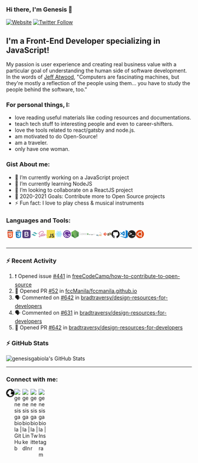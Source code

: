 ### Hi there, I'm Genesis 👋

[![Website](https://img.shields.io/website?label=genesisgabiola.now.sh&style=for-the-badge&url=https%3A%2F%2Fgenesisgabiola.now.sh)](https://genesisgabiola.now.sh/)
[![Twitter Follow](https://img.shields.io/twitter/follow/genesisgabiola?color=1DA1F2&logo=twitter&style=for-the-badge "Follow me on twitter")](https://twitter.com/intent/follow?screen_name=genesisgabiola)


## I'm a Front-End Developer specializing in JavaScript!

My passion is user experience and creating real business value with a particular goal of understanding the human side of software development. In the words of [Jeff Atwood](https://blog.codinghorror.com/about-me), "Computers are fascinating machines, but they're mostly a reflection of the people using them... you have to study the people behind the software, too."

### For personal things, I:

- love reading useful materials like coding resources and documentations.
- teach tech stuff to interesting people and even to career-shifters.
- love the tools related to react/gatsby and node.js.
- am motivated to do Open-Source!
- am a traveler.
- only have one woman.

### Gist About me:

- 🔭 I’m currently working on a JavaScript project
- 🌱 I’m currently learning NodeJS
- 👯 I’m looking to collaborate on a ReactJS project
- 🥅 2020-2021 Goals: Contribute more to Open Source projects
- ⚡ Fun fact: I love to play chess & musical instruments

### Languages and Tools:

<img align="left" alt="HTML5" width="22px" src="https://raw.githubusercontent.com/github/explore/80688e429a7d4ef2fca1e82350fe8e3517d3494d/topics/html/html.png">
<img align="left" alt="CSS3" width="22px" src="https://raw.githubusercontent.com/github/explore/80688e429a7d4ef2fca1e82350fe8e3517d3494d/topics/css/css.png">
<img align="left" alt="Bootstrap" width="22px" src="https://raw.githubusercontent.com/github/explore/80688e429a7d4ef2fca1e82350fe8e3517d3494d/topics/bootstrap/bootstrap.png">
<img align="left" alt="Tailwind CSS" width="22px" src="https://raw.githubusercontent.com/github/explore/882462b8ecc337fd9c9b2572bc463a1cbc88fb6a/topics/tailwind/tailwind.png">
<img align="left" alt="Sass" width="22px" src="https://raw.githubusercontent.com/github/explore/80688e429a7d4ef2fca1e82350fe8e3517d3494d/topics/sass/sass.png">
<img align="left" alt="JavaScript" width="22px" src="https://raw.githubusercontent.com/github/explore/80688e429a7d4ef2fca1e82350fe8e3517d3494d/topics/javascript/javascript.png">
<img align="left" alt="React" width="22px" src="https://raw.githubusercontent.com/github/explore/80688e429a7d4ef2fca1e82350fe8e3517d3494d/topics/react/react.png">
<img align="left" alt="Gatsby" width="22px" src="https://raw.githubusercontent.com/github/explore/e94815998e4e0713912fed477a1f346ec04c3da2/topics/gatsby/gatsby.png">
<img align="left" alt="Node.js" width="22px" src="https://raw.githubusercontent.com/github/explore/80688e429a7d4ef2fca1e82350fe8e3517d3494d/topics/nodejs/nodejs.png">
<img align="left" alt="Express" width="22px" src="https://raw.githubusercontent.com/github/explore/80688e429a7d4ef2fca1e82350fe8e3517d3494d/topics/express/express.png">
<img align="left" alt="MongoDB" width="22px" src="https://raw.githubusercontent.com/github/explore/80688e429a7d4ef2fca1e82350fe8e3517d3494d/topics/mongodb/mongodb.png">
<img align="left" alt="MySQL" width="22px" src="https://raw.githubusercontent.com/github/explore/80688e429a7d4ef2fca1e82350fe8e3517d3494d/topics/mysql/mysql.png">
<img align="left" alt="Git" width="22px" src="https://raw.githubusercontent.com/github/explore/80688e429a7d4ef2fca1e82350fe8e3517d3494d/topics/git/git.png">
<img align="left" alt="GitHub" width="22px" src="https://raw.githubusercontent.com/github/explore/e94815998e4e0713912fed477a1f346ec04c3da2/topics/github/github.png">
<img align="left" alt="Visual Studio Code" width="22px" src="https://raw.githubusercontent.com/github/explore/80688e429a7d4ef2fca1e82350fe8e3517d3494d/topics/visual-studio-code/visual-studio-code.png">
<img align="left" alt="Terminal" width="22px" src="https://raw.githubusercontent.com/github/explore/e94815998e4e0713912fed477a1f346ec04c3da2/topics/terminal/terminal.png">
<img align="left" alt="Ubuntu" width="22px" src="https://raw.githubusercontent.com/github/explore/e94815998e4e0713912fed477a1f346ec04c3da2/topics/ubuntu/ubuntu.png">

<br />
<br />

---

### ⚡ Recent Activity

<!--START_SECTION:activity-->
1. ❗️ Opened issue [#441](https://github.com/freeCodeCamp/how-to-contribute-to-open-source/issues/441) in [freeCodeCamp/how-to-contribute-to-open-source](https://github.com/freeCodeCamp/how-to-contribute-to-open-source)
2. 💪 Opened PR [#52](https://github.com/fccManila/fccmanila.github.io/pull/52) in [fccManila/fccmanila.github.io](https://github.com/fccManila/fccmanila.github.io)
3. 🗣 Commented on [#642](https://github.com/bradtraversy/design-resources-for-developers/issues/642) in [bradtraversy/design-resources-for-developers](https://github.com/bradtraversy/design-resources-for-developers)
4. 🗣 Commented on [#631](https://github.com/bradtraversy/design-resources-for-developers/issues/631) in [bradtraversy/design-resources-for-developers](https://github.com/bradtraversy/design-resources-for-developers)
5. 💪 Opened PR [#642](https://github.com/bradtraversy/design-resources-for-developers/pull/642) in [bradtraversy/design-resources-for-developers](https://github.com/bradtraversy/design-resources-for-developers)
<!--END_SECTION:activity-->

### ⚡ GitHub Stats

<img align="lef" alt="genesisgabiola's GitHub Stats" src="https://github-readme-stats-genesisgabiola.vercel.app/api?username=genesisgabiola&show_icons=true&theme=buefy">

---

### Connect with me:

[<img align="left" alt="genesisgabiola.now.sh | Website" width="22px" src="https://raw.githubusercontent.com/iconic/open-iconic/master/svg/globe.svg" />][website]
[<img align="left" alt="genesisgabiola | GitHub" width="22px" src="https://cdn.jsdelivr.net/npm/simple-icons@v3/icons/github.svg" />][github]
[<img align="left" alt="genesisgabiola | LinkedIn" width="22px" src="https://cdn.jsdelivr.net/npm/simple-icons@v3/icons/linkedin.svg" />][linkedin]
[<img align="left" alt="genesisgabiola | Twitter" width="22px" src="https://cdn.jsdelivr.net/npm/simple-icons@v3/icons/twitter.svg" />][twitter]
[<img align="left" alt="genesisgabiola | Instagram" width="22px" src="https://cdn.jsdelivr.net/npm/simple-icons@v3/icons/instagram.svg" />][instagram]
<!-- [<img align="left" alt="Genesis Gabiola | YouTube" width="22px" src="https://cdn.jsdelivr.net/npm/simple-icons@v3/icons/youtube.svg" />][youtube] -->


[website]: https://genesisgabiola.netlify.app
[twitter]: https://twitter.com/genesisgabiola
[github]: https://github.com/genesisgabiola
[linkedin]: https://linkedin.com/in/genesisgabiola
[instagram]: https://instagram.com/genesisgabiola
